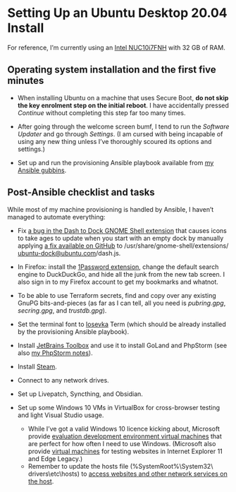 <!---
  # This file is distributed under the Creative Commons Attribution 4.0
  # International License. To view a copy of this license, please visit
  # <http://creativecommons.org/licenses/by/4.0/>.

  collections:
    - 'notes'
    - 'ubuntu'
  twigTemplate: .templates/base-note.html.twig
--->

Setting Up an Ubuntu Desktop 20.04 Install
==========================================

For reference, I’m currently using an [Intel NUC10i7FNH][] with 32 GB of
RAM.

  [Intel NUC10i7FNH]: <https://www.intel.co.uk/content/www/uk/en/products/boards-kits/nuc/kits/nuc10i7fnh.html>


## Operating system installation and the first five minutes

- When installing Ubuntu on a machine that uses Secure Boot, **do not
  skip the key enrolment step on the initial reboot**. I have
  accidentally pressed *Continue* without completing this step far too
  many times.
- After going through the welcome screen bumf, I tend to run the
  *Software Updater* and go through *Settings*. (I am cursed with being
  incapable of using any new thing unless I’ve thoroughly scoured its
  options and settings.)
- Set up and run the provisioning Ansible playbook available from [my
  Ansible gubbins][].

  [my Ansible gubbins]: <https://www.robotinaponcho.net/git/#setup>


## Post-Ansible checklist and tasks

While most of my machine provisioning is handled by Ansible, I haven’t
managed to automate everything:

- Fix [a bug in the Dash to Dock GNOME Shell extension][] that causes
  icons to take ages to update when you start with an empty dock by
  manually applying [a fix available on GitHub][] to <span
  class="os-menu-item">/usr/<wbr>share/<wbr>gnome-shell/<wbr>extensions/<wbr>ubuntu-dock@ubuntu.com/<wbr>dash.js</span>.
- In Firefox: install the [1Password extension][], change the default
  search engine to DuckDuckGo, and hide all the junk from the new tab
  screen. I also sign in to my Firefox account to get my bookmarks and
  whatnot.
- To be able to use Terraform secrets, find and copy over any existing
  GnuPG bits-and-pieces (as far as I can tell, all you need is
  *pubring.gpg*, *secring.gpg*, and *trustdb.gpg*).
- Set the terminal font to [Iosevka][] Term (which should be already
  installed by the provisioning Ansible playbook).
- Install [JetBrains Toolbox][] and use it to install GoLand and
  PhpStorm (see also [my PhpStorm notes][]).
- Install [Steam][].
- Connect to any network drives.
- Set up Livepatch, Syncthing, and Obsidian.
- Set up some Windows 10 VMs in VirtualBox for cross-browser testing and
  light Visual Studio usage.
  - While I’ve got a valid Windows 10 licence kicking about, Microsoft
    provide [evaluation development environment virtual machines][] that
    are perfect for how often I need to use Windows. (Microsoft also
    provide [virtual machines][] for testing websites in Internet
    Explorer 11 and Edge Legacy.)
  - Remember to update the hosts file (<span
    class="os-menu-item">%SystemRoot%\\<wbr>System32\\<wbr>drivers\\<wbr>etc\\<wbr>hosts</span>)
    to [access websites and other network services on the host][].

  [a bug in the Dash to Dock GNOME Shell extension]: <https://github.com/micheleg/dash-to-dock/issues/1188>
  [a fix available on GitHub]: <https://github.com/micheleg/dash-to-dock/pull/1222/commits/3c44ea483f333fef12e6a805cd43d2a2439e5fb0>
  [1Password extension]: <https://1password.com/downloads/linux/#browsers>
  [Iosevka]: <https://typeof.net/Iosevka/>
  [JetBrains Toolbox]: <https://www.jetbrains.com/help/phpstorm/installation-guide.html#toolbox>
  [my PhpStorm notes]: <https://www.robotinaponcho.net/notes/phpstorm>
  [Steam]: <https://github.com/ValveSoftware/steam-for-linux>
  [evaluation development environment virtual machines]: <https://developer.microsoft.com/en-us/windows/downloads/virtual-machines/>
  [virtual machines]: <https://developer.microsoft.com/en-us/microsoft-edge/tools/vms/>
  [access websites and other network services on the host]: <http://www.virtualbox.org/manual/ch06.html#network_nat>
